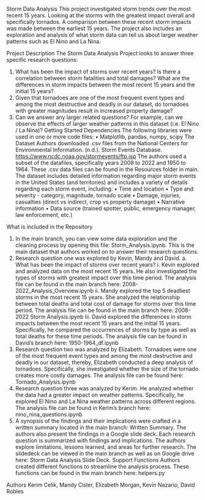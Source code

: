 Storm Data Analysis
This project investigated storm trends over the most recent 15 years. Looking at the storms with the greatest impact overall and specifically tornados. A comparison between these recent storm impacts was made between the earliest 15 years. The project also includes an exploration and analysis of what storm data can tell us about larger weather patterns such as El Nino and La Nina. 

Project Description
The Storm Data Analysis Project looks to answer three specific research questions:
1.    What has been the impact of storms over recent years? Is there a correlation between storm fatalities and total damages? What are the differences in storm impacts between the most recent 15 years and the initial 15 years?
2.    Given that tornadoes are one of the most frequent event types and among the most destructive and deadly in our dataset, do tornadoes with greater magnitudes result in increased property damage?
3.    Can we answer any larger related questions? For example, can we observe the effects of larger weather patterns in this dataset (i.e. El Nino / La Nina)? 
Getting Started
Dependencies
The following libraries were used in one or more code files:
•    Matplotlib, pandas, numpy, scipy
The Dataset
Authors downloaded .csv files from the National Centers for Environmental Information. (n.d.). Storm Events Database. https://www.ncdc.noaa.gov/stormevents/ftp.jsp
The authors used a subset of the datafiles, specifically years 2008 to 2022 and 1950 to 1964. These .csv data files can be found in the Resources folder in main. 
The dataset includes detailed information regarding major storm events in the United States (and territories) and includes a variety of details regarding each storm event, including: 
•    Time and location
•    Type and severity - category, magnitude, tornado scale
•    Damage, injuries, casualties (direct vs indirect, crop vs property damage)
•    Narrative information
•    Data source (trained spotter, public, emergency manager, law enforcement, etc.)

What is included in the Repository
1.    In the main branch, you can view some data exploration and the cleaning process by opening this file: Storm_Analysis.ipynb. This is the main dataset that authors worked on to answer their research questions.
2.    Research question one was explored by Kevin, Mandy and David. 
a.    What has been the impact of storms over recent years?
i.    Kevin explored and analyzed data on the most recent 15 years. He also investigated the types of storms with greatest impact over this time period. The analysis file can be found in the main branch here: 2008-2022_Analysis_Overview.ipynb
ii.    Mandy explored the top 5 deadliest storms in the most recent 15 years. She analyzed the relationship between total deaths and total cost of damage for storms over this time period. The analysis file can be found in the main branch here: 2008-2022 Storm Analysis.ipynb
iii.    David explored the differences in storm impacts between the most recent 15 years and the initial 15 years. Specifically, he compared the occurrences of storms by type as well as total deaths for these time periods. The analysis file can be found in David’s branch here: 1950-1964_df.ipynb
3.    Research question two was analyzed by Elizabeth. Tornadoes were one of the most frequent event types and among the most destructive and deadly in our dataset, thereby, Elizabeth conducted a deep analysis of tornadoes. Specifically, she investigated whether the size of the tornado creates more costly damages. The analysis file can be found here: Tornado_Analysis.ipynb
4.    Research question three was analyzed by Kerim. He analyzed whether the data had a greater impact on weather patterns. Specifically, he explored El Nino and La Nina weather patterns across different regions. The analysis file can be found in Kerim’s branch here: nino_nina_questions.ipynb
5.    A synopsis of the findings and their implications were crafted in a written summary located in the main branch: Written Summary. The authors also present the findings in a Google slide deck. Each research question is summarized with findings and implications. The authors explore limitations, lessons learned, and areas for further research. The slidedeck can be viewed in the main branch as well as on Google drive here: Storm Data Analysis Slide Deck.
Support Functions 
Authors created different functions to streamline the analysis process. These functions can be found in the main branch here:  helpers.py

Authors
Kerim Celik, Mandy Cisler, Elizabeth Morgan, Kevin Nazario, David Robles
